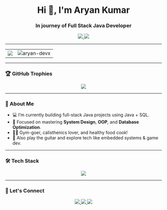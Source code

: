 <h1 align="center">Hi 👋, I'm Aryan Kumar</h1>
<h3 align="center">In journey of Full Stack Java Developer</h3>

<p align="center">
  <a href="https://aryanspace.github.io" target="_blank">
    <img src="https://img.shields.io/badge/Portfolio-black?style=for-the-badge&logo=github" />
  </a>
  <a href="https://www.linkedin.com/in/aryankumar000/" target="_blank">
    <img src="https://img.shields.io/badge/LinkedIn-blue?style=for-the-badge&logo=linkedin" />
  </a>
</p>

---

<table>
  <tr>
    <td>
      <img src="https://github-readme-stats.vercel.app/api?username=aryan-devx&show_icons=true&theme=tokyonight" />
    </td>
    <td>
      <img align="center" src="https://github-readme-streak-stats.herokuapp.com/?user=piyushgarg-dev&" alt="aryan-devx" />
    </td>
  </tr>
</table>

---


### 🏆 GitHub Trophies

<p align="center">
  <img src="https://github-profile-trophy.vercel.app/?username=aryank87&theme=algolia&no-frame=true&row=1&margin-w=10" />
</p>

---



### 💬 About Me

- 💻 I’m currently building full-stack Java projects using Java + SQL.
- 🎯 Focused on mastering **System Design**, **OOP**, and **Database Optimization**.
- 🏋️‍♂️ Gym-goer, calisthenics lover, and healthy food cook!
- 🎸 Also play the guitar and explore tech like embedded systems & game dev.

---

### 🛠️ Tech Stack

<p align="center">
  <img src="https://skillicons.dev/icons?i=java,spring,mysql,git,github,vscode,c" />
</p>

---

### 🔗 Let's Connect

<p align="center">
  <a href="https://aryanspace.github.io" target="_blank">
    <img src="https://img.shields.io/badge/Portfolio-black?style=for-the-badge&logo=github" />
  </a>
  <a href="https://www.linkedin.com/in/aryankumar000/" target="_blank">
    <img src="https://img.shields.io/badge/LinkedIn-blue?style=for-the-badge&logo=linkedin" />
  </a>
  <a href="mailto:aryankumar91237@example.com" target="_blank">
    <img src="https://img.shields.io/badge/Email-red?style=for-the-badge&logo=gmail" />
  </a>
</p>



